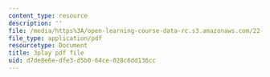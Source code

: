 ```yaml
---
content_type: resource
description: ''
file: /media/https%3A/open-learning-course-data-rc.s3.amazonaws.com/22-01-introduction-to-nuclear-engineering-and-ionizing-radiation-fall-2016/d7de8e6edfe3d5b064ce028c6dd136cc_NXrGOd7gdMw.pdf
file_type: application/pdf
resourcetype: Document
title: 3play pdf file
uid: d7de8e6e-dfe3-d5b0-64ce-028c6dd136cc
---
```


